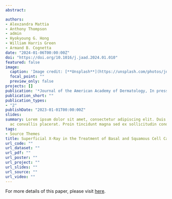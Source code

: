 ```yaml
---
abstract: 

authors:
- Alexzandra Mattia
- Anthony Thompson
- admin
- Hyokyoung G. Hong
- William Harris Green
- Armand B. Cognetta
date: "2024-01-06T00:00:00Z"
doi: "https://doi.org/10.1016/j.jaad.2024.01.010"
featured: false
image:
  caption: 'Image credit: [**Unsplash**](https://unsplash.com/photos/jdD8gXaTZsc)'
  focal_point: ""
  preview_only: false
projects: []
publication: '*Journal of the American Academy of Dermatology, In press*'
publication_short: ""
publication_types:
- "2"
publishDate: "2023-01-01T00:00:00Z"
slides: 
summary: Lorem ipsum dolor sit amet, consectetur adipiscing elit. Duis posuere tellus
  ac convallis placerat. Proin tincidunt magna sed ex sollicitudin condimentum.
tags:
- Source Themes
title: Superficial X-Ray in the Treatment of Basal and Squamous Cell Carcinoma A 22-Year Retrospective Analysis
url_code: ""
url_dataset: ""
url_pdf: ""
url_poster: ""
url_project: ""
url_slides: ""
url_source: ""
url_video: ""
---
```


For more details of this paper, please visit [here](https://sangkyu.netlify.app/).